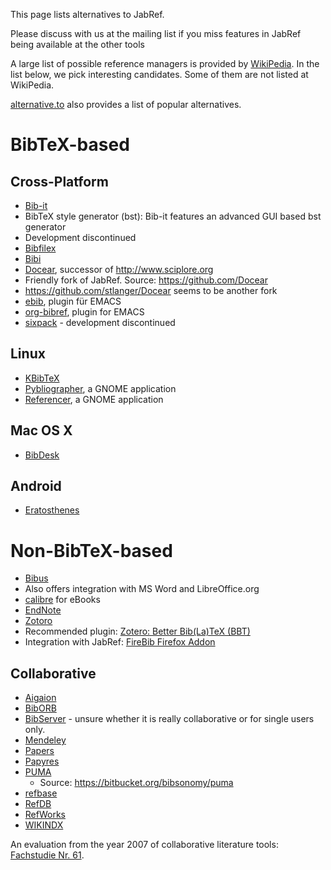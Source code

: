 This page lists alternatives to JabRef.

Please discuss with us at the mailing list if you miss features in JabRef being available at the other tools

A large list of possible reference managers is provided by [WikiPedia](https://en.wikipedia.org/wiki/Comparison_of_reference_management_software). 
In the list below, we pick interesting candidates. 
Some of them are not listed at WikiPedia.

[alternative.to](http://alternativeto.net/software/jabref/) also provides a list of popular alternatives.

# BibTeX-based

## Cross-Platform

* [Bib-it](http://bib-it.sourceforge.net/index.php)
 * BibTeX style generator (bst): Bib-it features an advanced GUI based bst generator
 * Development discontinued
* [Bibfilex](https://sites.google.com/site/bibfilex/)
* [Bibi](http://bibi.sourceforge.net/)
* [Docear](http://www.docear.org/), successor of http://www.sciplore.org
 * Friendly fork of JabRef. Source: https://github.com/Docear
 * https://github.com/stlanger/Docear seems to be another fork
* [ebib](https://github.com/joostkremers/ebib), plugin für EMACS
* [org-bibref](https://gitorious.org/org-bibref), plugin for EMACS
* [sixpack](http://sourceforge.net/projects/sixpack/) - development discontinued

## Linux
* [KBibTeX](http://home.gna.org/kbibtex/)
* [Pybliographer](http://pybliographer.org/), a GNOME application
* [Referencer](https://launchpad.net/referencer), a GNOME application

## Mac OS X
* [BibDesk](http://bibdesk.sourceforge.net/)

## Android
* [Eratosthenes](https://bitbucket.org/mkmatlock/eratosthenes/wiki/Home)

# Non-BibTeX-based

* [Bibus](http://bibus-biblio.sourceforge.net/)
 * Also offers integration with MS Word and LibreOffice.org
* [calibre](http://calibre-ebook.com/) for eBooks
* [EndNote](http://endnote.com/product-details/basic)
* [Zotoro](https://www.zotero.org/)
 * Recommended plugin: [Zotero: Better Bib(La)TeX (BBT)](https://github.com/ZotPlus/zotero-better-bibtex)
 * Integration with JabRef: [FireBib Firefox Addon](https://github.com/tobiasdiez/Jabref-FirefoxAddon)

## Collaborative

* [Aigaion](https://sourceforge.net/projects/aigaion/)
* [BibORB](http://savannah.nongnu.org/projects/biborb/)
* [BibServer](https://github.com/okfn/bibserver) - unsure whether it is really collaborative or for single users only.
* [Mendeley](https://www.mendeley.com/)
* [Papers](http://www.papersapp.com/)
* [Papyres](http://dl.acm.org/citation.cfm?id=1510120)
* [PUMA](http://www.academic-puma.de/)
  * Source: https://bitbucket.org/bibsonomy/puma
* [refbase](http://refbase.sourceforge.net)
* [RefDB](http://refdb.sourceforge.net/)
* [RefWorks](https://www.refworks.com/)
* [WIKINDX](http://wikindx.sourceforge.net/)

An evaluation from the year 2007 of collaborative literature tools: [Fachstudie Nr. 61](http://elib.uni-stuttgart.de/opus/volltexte/2007/3367/pdf/FACH_0061.pdf).